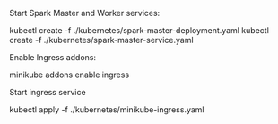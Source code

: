Start Spark Master and Worker services:

kubectl create -f ./kubernetes/spark-master-deployment.yaml
kubectl create -f ./kubernetes/spark-master-service.yaml

Enable Ingress addons:

minikube addons enable ingress

Start ingress service

kubectl apply -f ./kubernetes/minikube-ingress.yaml
